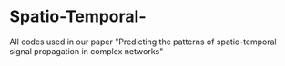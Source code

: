 # Spatio-Temporal-
All codes used in our paper "Predicting the patterns of spatio-temporal signal propagation in complex networks"

